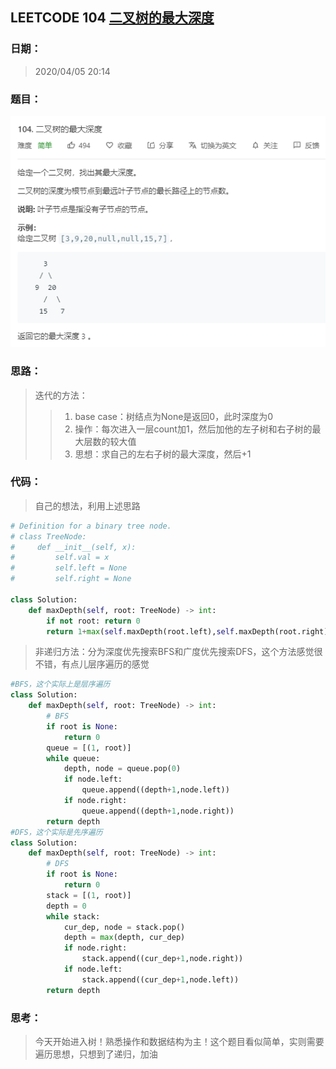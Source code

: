 ## LEETCODE 104 [二叉树的最大深度](https://leetcode-cn.com/problems/maximum-depth-of-binary-tree/)

### 日期：

> 2020/04/05 20:14

### 题目：

![text](https://github.com/zjuzhfbloodz/LeetCode/blob/master/questions/0104.png?raw=true)

### 思路：

> 迭代的方法：
>
> > 1. base case：树结点为None是返回0，此时深度为0
> > 2. 操作：每次进入一层count加1，然后加他的左子树和右子树的最大层数的较大值
> > 3. 思想：求自己的左右子树的最大深度，然后+1

### 代码：

> 自己的想法，利用上述思路

```python
# Definition for a binary tree node.
# class TreeNode:
#     def __init__(self, x):
#         self.val = x
#         self.left = None
#         self.right = None

class Solution:
    def maxDepth(self, root: TreeNode) -> int:
        if not root: return 0
        return 1+max(self.maxDepth(root.left),self.maxDepth(root.right))
```
> 非递归方法：分为深度优先搜索BFS和广度优先搜索DFS，这个方法感觉很不错，有点儿层序遍历的感觉
```python
#BFS，这个实际上是层序遍历
class Solution:
    def maxDepth(self, root: TreeNode) -> int:
        # BFS
        if root is None:
            return 0
        queue = [(1, root)]
        while queue:
            depth, node = queue.pop(0)
            if node.left:
                queue.append((depth+1,node.left))
            if node.right:
                queue.append((depth+1,node.right))
        return depth
#DFS，这个实际是先序遍历    
class Solution:
    def maxDepth(self, root: TreeNode) -> int:    
        # DFS
        if root is None:
            return 0
        stack = [(1, root)]
        depth = 0
        while stack:
            cur_dep, node = stack.pop()
            depth = max(depth, cur_dep)
            if node.right:
                stack.append((cur_dep+1,node.right))
            if node.left:
                stack.append((cur_dep+1,node.left))
        return depth
```
### 思考：

> 今天开始进入树！熟悉操作和数据结构为主！这个题目看似简单，实则需要遍历思想，只想到了递归，加油
